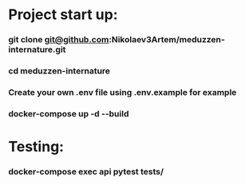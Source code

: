 # Project start up:
### git clone git@github.com:Nikolaev3Artem/meduzzen-internature.git
### cd meduzzen-internature
### Create your own .env file using .env.example for example
### docker-compose up -d --build

# Testing:
### docker-compose exec api pytest tests/
